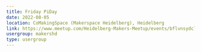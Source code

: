 ```yaml
---
title: Friday PiDay
date: 2022-08-05
location: CoMakingSpace (Makerspace Heidelberg), Heidelberg
link: https://www.meetup.com/Heidelberg-Makers-Meetup/events/bflvnsydclbhb/
usergroup: makershd
type: usergroup
---
```

